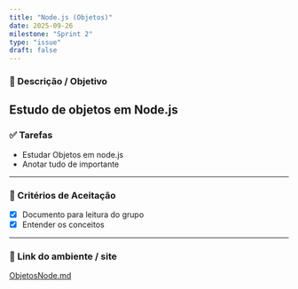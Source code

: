 ```yaml
---
title: "Node.js (Objetos)"
date: 2025-09-26
milestone: "Sprint 2"
type: "issue"
draft: false
---
```


### 📝 Descrição / Objetivo  
Estudo de objetos em Node.js
---

### ✅ Tarefas  
- Estudar Objetos em node.js
- Anotar tudo de importante

---

### 📌 Critérios de Aceitação  
- [x]  Documento para leitura do grupo
- [x]  Entender os conceitos
---

### 🔗 Link do ambiente / site  
[ObjetosNode.md](https://github.com/unb-mds/2025-2-Squad-10/blob/main/doc/backend/node.js/objetosnode.md)


